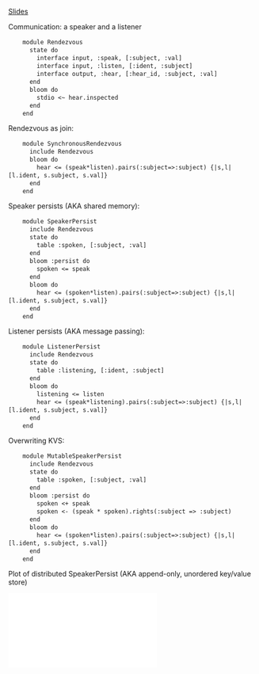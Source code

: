 [Slides](slides.pptx)

Communication: a speaker and a listener

        module Rendezvous
          state do
            interface input, :speak, [:subject, :val]
            interface input, :listen, [:ident, :subject]
            interface output, :hear, [:hear_id, :subject, :val]
          end
          bloom do
            stdio <~ hear.inspected
          end
        end

Rendezvous as join:

        module SynchronousRendezvous
          include Rendezvous
          bloom do
            hear <= (speak*listen).pairs(:subject=>:subject) {|s,l| [l.ident, s.subject, s.val]}
          end
        end

Speaker persists (AKA shared memory):

        module SpeakerPersist
          include Rendezvous
          state do
            table :spoken, [:subject, :val]
          end
          bloom :persist do
            spoken <= speak
          end
          bloom do
            hear <= (spoken*listen).pairs(:subject=>:subject) {|s,l| [l.ident, s.subject, s.val]}
          end
        end

Listener persists (AKA message passing):

        module ListenerPersist
          include Rendezvous
          state do
            table :listening, [:ident, :subject]
          end
          bloom do
            listening <= listen
            hear <= (speak*listening).pairs(:subject=>:subject) {|s,l| [l.ident, s.subject, s.val]}
          end
        end


Overwriting KVS:

        module MutableSpeakerPersist
          include Rendezvous
          state do
            table :spoken, [:subject, :val]
          end
          bloom :persist do
            spoken <+ speak
            spoken <- (speak * spoken).rights(:subject => :subject)
          end
          bloom do
            hear <= (spoken*listen).pairs(:subject=>:subject) {|s,l| [l.ident, s.subject, s.val]}
          end
        end

Plot of distributed SpeakerPersist (AKA append-only, unordered key/value store)

![KVS1](kvs.pdf)
